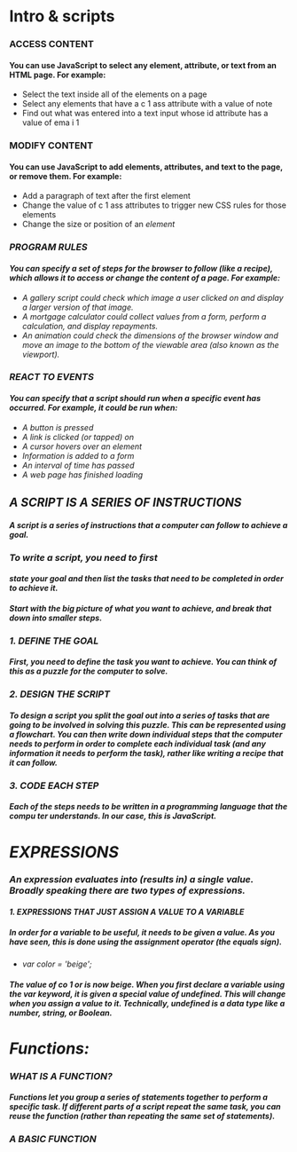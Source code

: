 # Intro & scripts

### ACCESS CONTENT
#### You can use JavaScript to select any element, attribute, or text from an HTML page. For example:
* Select the text inside all of the <hl> elements on a page
* Select any elements that have a c 1 ass attribute with a value of note
* Find out what was entered into a text input whose id attribute has a value of ema i 1 


### MODIFY CONTENT
#### You can use JavaScript to add elements, attributes, and text to the page, or remove them. For example:
* Add a paragraph of text after the first <hl> element
* Change the value of c 1 ass attributes to trigger new CSS rules for those elements
* Change the size or position of an <i mg> element


### PROGRAM RULES
#### You can specify a set of steps for the browser to follow (like a recipe), which allows it to access or change the content of a page. For example:
* A gallery script could check which image a user clicked on and display a larger version of that image.
* A mortgage calculator could collect values from a form, perform a calculation, and display repayments.
* An animation could check the dimensions of the browser window and move an image to the bottom of the viewable area (also known as the viewport). 

### REACT TO EVENTS
#### You can specify that a script should run when a specific event has occurred. For example, it could be run when:
* A button is pressed
* A link is clicked (or tapped) on
* A cursor hovers over an element
* Information is added to a form
* An interval of time has passed
* A web page has finished loading

## A SCRIPT IS A SERIES OF INSTRUCTIONS
#### A script is a series of instructions that a computer can follow to achieve a goal. 
### To write a script, you need to first
#### state your goal and then list the tasks that need to be completed in order to achieve it. 

#### Start with the big picture of what you want to achieve, and break that down into smaller steps. 
### 1. DEFINE THE GOAL 
#### First, you need to define the task you want to achieve. You can think of this as a puzzle for the computer to solve.
### 2. DESIGN THE SCRIPT
#### To design a script you split the goal out into a series of tasks that are going to be involved in solving this puzzle. This can be represented using a flowchart. You can then write down individual steps that the computer needs to perform in order to complete each individual task (and any information it needs to perform the task), rather like writing a recipe that it can follow.
### 3. CODE EACH STEP
#### Each of the steps needs to be written in a programming language that the compu ter understands. In our case, this is JavaScript.

# EXPRESSIONS
### An expression evaluates into (results in) a single value. Broadly speaking there are two types of expressions. 
#### 1. EXPRESSIONS THAT JUST ASSIGN A VALUE TO A VARIABLE 
##### In order for a variable to be useful, it needs to be given a value. As you have seen, this is done using the assignment operator (the equals sign).
* var color = 'beige';
##### The value of co 1 or is now beige. When you first declare a variable using the var keyword, it is given a special value of undefined. This will change when you assign a value to it. Technically, undefined is a data type like a number, string, or Boolean.

# Functions:
### WHAT IS A FUNCTION?
#### Functions let you group a series of statements together to perform a specific task. If different parts of a script repeat the same task, you can reuse the function (rather than repeating the same set of statements). 
### A BASIC FUNCTION
